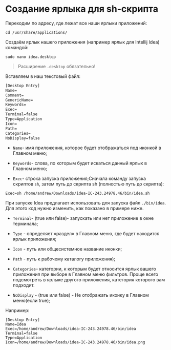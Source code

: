 # Создание ярлыка для sh-скрипта

Переходим по адресу, где лежат все наши ярлыки приложений: 

```shell
cd /usr/share/applications/
```
Создаём ярлык нашего приложения (например ярлык для Intellij Idea) командой:

```shell
sudo nano idea.desktop
```

> Расширение `.desktop` обязательно!

Вставляем в наш текстовый файл:

```txt
[Desktop Entry]
Name=
Comment=
GenericName=
Keywords=
Exec=
Terminal=false
Type=Application
Icon=
Path=
Categories=
NoDisplay=false
```

- `Name`- имя приложения, которое будет отображаться под иконкой в Главном меню;

- `Keywords`- слова, по которым будет искаться данный ярлык в Главном меню;

- `Exec`- строка запуска приложения;Сначала команду запуска скриптов `sh`, затем путь до cкрипта sh (полностью путь до скрипта):
```shell
Exec=sh /home/andrew/Downloads/idea-IC-243.24978.46/bin/idea.sh
```
При запуске Idea предлагает использовать для запуска файл `./bin/idea`. Для этого код нужно изменить, как показано в примере ниже.

- `Terminal`- (true или false)- запускать или нет приложение в окне терминала;

- `Type` - определяет «раздел» в Главном меню, где будет находится ярлык приложения;

- `Icon` - путь или общесистемное название иконки;

- `Path` - путь к рабочему каталогу приложения);

- `Categories`- категории, к которым будет относится ярлык вашего приложения при выборе в Главном меню фильтров. Проще всего подсмотреть в ярлыке другого приложения, категория которого вам подходит.

- `NoDisplay` - (true или false) - Не отображать иконку в Главном меню(если true);

Например:

```
[Desktop Entry]
Name=Idea
Exec=/home/andrew/Downloads/idea-IC-243.24978.46/bin/idea
Terminal=false
Type=Application
Icon=/home/andrew/Downloads/idea-IC-243.24978.46/bin/idea.png

```